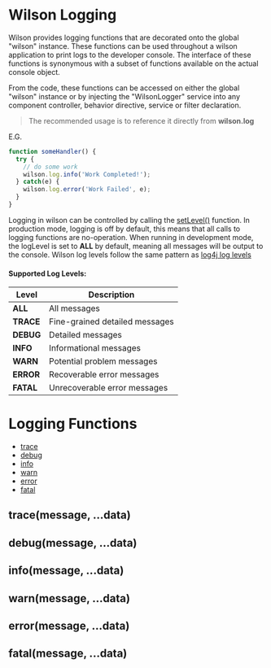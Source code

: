 # Wilson Logging

Wilson provides logging functions that are decorated onto the global "wilson" instance. These functions can be
used throughout a wilson application to print logs to the developer console. The interface of these functions is
synonymous with a subset of functions available on the actual console object.

From the code, these functions can be accessed on either the global "wilson" instance or by injecting the "WilsonLogger"
service into any component controller, behavior directive, service or filter declaration.

> The recommended usage is to reference it directly from **wilson.log**

E.G.
```js
function someHandler() {
  try {
    // do some work
    wilson.log.info('Work Completed!');
  } catch(e) {
    wilson.log.error('Work Failed', e);
  }
}
```

Logging in wilson can be controlled by calling the [setLevel()]() function. In production mode, logging is off by
default, this means that all calls to logging functions are no-operation. When running in development mode, the logLevel
is set to **ALL** by default, meaning all messages will be output to the console. Wilson log levels follow the same pattern
as [log4j log levels](https://www.tutorialspoint.com/log4j/log4j_logging_levels.htm)

#### Supported Log Levels:

| Level         | Description                     |
| ----------    | ------------------------------- |
| **ALL**       | All messages                    |
| **TRACE**     | Fine-grained detailed messages  |
| **DEBUG**     | Detailed messages               |
| **INFO**      | Informational messages          |
| **WARN**      | Potential problem messages      |
| **ERROR**     | Recoverable error messages      |
| **FATAL**     | Unrecoverable error messages    |


# Logging Functions

* [trace](#trace)
* [debug](#debug)
* [info](#info)
* [warn](#warn)
* [error](#error)
* [fatal](#fatal)


## <a name="trace"></a>trace(message, ...data)


## <a name="debug"></a>debug(message, ...data)


## <a name="info"></a>info(message, ...data)


## <a name="warn"></a>warn(message, ...data)


## <a name="error"></a>error(message, ...data)


## <a name="fatal"></a>fatal(message, ...data)
